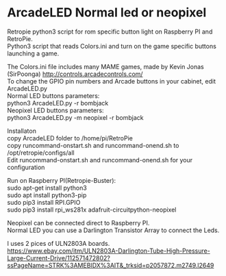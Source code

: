 # ArcadeLED Normal led or neopixel
Retropie python3 script for rom specific button light on Raspberry PI and RetroPie.  
Python3 script that reads Colors.ini and turn on the game specific buttons launching a game.  
  
The Colors.ini file includes many MAME games, made by Kevin Jonas (SirPoonga) http://controls.arcadecontrols.com/  
To change the GPIO pin numbers and Arcade buttons in your cabinet, edit ArcadeLED.py  
Normal LED buttons parameters:  
python3 ArcadeLED.py -r bombjack  
Neopixel LED buttons parameters:  
python3 ArcadeLED.py -m neopixel -r bombjack  
  
Installaton  
copy ArcadeLED folder to /home/pi/RetroPie  
copy runcommand-onstart.sh and runcommand-onend.sh to /opt/retropie/configs/all  
Edit runcommand-onstart.sh and runcommand-onend.sh for your configuration  
  
Run on Raspberry PI(Retropie-Buster):  
sudo apt-get install python3  
sudo apt install python3-pip  
sudo pip3 install RPI.GPIO  
sudo pip3 install rpi_ws281x adafruit-circuitpython-neopixel  
  
Neopixel can be connected direct to Raspberry PI.  
Normal LED you can use a Darlington Transistor Array to connect the Leds.  
  
I uses 2 pices of ULN2803A boards.  
https://www.ebay.com/itm/ULN2803A-Darlington-Tube-High-Pressure-Large-Current-Drive/112571472802?ssPageName=STRK%3AMEBIDX%3AIT&_trksid=p2057872.m2749.l2649  


